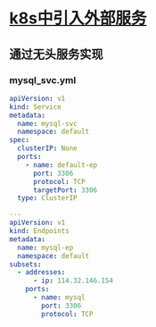 # [k8s中引入外部服务 ](https://www.cnblogs.com/lvzhenjiang/p/14445315.html)



## 通过无头服务实现

### mysql_svc.yml
```yaml 
apiVersion: v1
kind: Service
metadata:
  name: mysql-svc
  namespace: default
spec:
  clusterIP: None
  ports:
    - name: default-ep
      port: 3306
      protocol: TCP
      targetPort: 3306
  type: ClusterIP

---
apiVersion: v1
kind: Endpoints
metadata:
  name: mysql-ep
  namespace: default
subsets:
  - addresses:
      - ip: 114.32.146.154
    ports:
      - name: mysql
        port: 3306
        protocol: TCP
        
```

